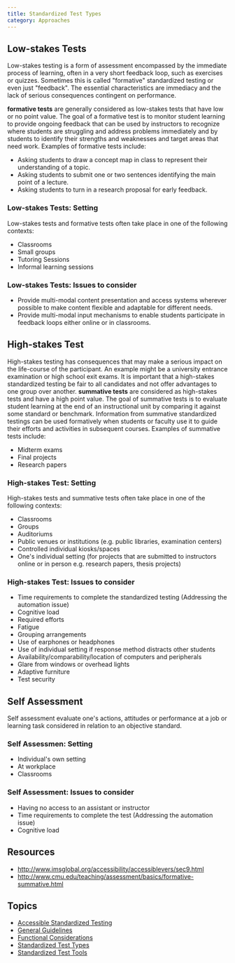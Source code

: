 ```yaml
---
title: Standardized Test Types
category: Approaches
---
```


## Low-stakes Tests

Low-stakes testing is a form of assessment encompassed by the immediate process of learning, often in a very short
feedback loop, such as exercises or quizzes. Sometimes this is called "formative" standardized testing or even just
"feedback". The essential characteristics are immediacy and the lack of serious consequences contingent on performance.

**formative tests** are generally considered as low-stakes tests that have low or no point value. The goal of a
formative test is to monitor student learning to provide ongoing feedback that can be used by instructors to recognize
where students are struggling and address problems immediately and by students to identify their strengths and
weaknesses and target areas that need work. Examples of formative tests include:

* Asking students to draw a concept map in class to represent their understanding of a topic.
* Asking students to submit one or two sentences identifying the main point of a lecture.
* Asking students to turn in a research proposal for early feedback.

### Low-stakes Tests: Setting

Low-stakes tests and formative tests often take place in one of the following contexts:

* Classrooms
* Small groups
* Tutoring Sessions
* Informal learning sessions

### Low-stakes Tests: Issues to consider

* Provide multi-modal content presentation and access systems wherever possible to make content flexible and adaptable
  for different needs.
* Provide multi-modal input mechanisms to enable students participate in feedback loops either online or in classrooms.

## High-stakes Test

High-stakes testing has consequences that may make a serious impact on the life-course of the participant. An example
might be a university entrance examination or high school exit exams. It is important that a high-stakes standardized
testing be fair to all candidates and not offer advantages to one group over another. **summative tests** are
considered as high-stakes tests and have a high point value. The goal of summative tests is to evaluate student learning
at the end of an instructional unit by comparing it against some standard or benchmark.  Information from summative
standardized testings can be used formatively when students or faculty use it to guide their efforts and activities in
subsequent courses. Examples of summative tests include:

* Midterm exams
* Final projects
* Research papers

### High-stakes Test: Setting

High-stakes tests and summative tests often take place in one of the following contexts:

* Classrooms
* Groups
* Auditoriums
* Public venues or institutions (e.g. public libraries, examination centers)
* Controlled individual kiosks/spaces
* One's individual setting (for projects that are submitted to instructors online or in person e.g. research papers,
  thesis projects)

### High-stakes Test: Issues to consider

* Time requirements to complete the standardized testing (Addressing the automation issue)
* Cognitive load
* Required efforts
* Fatigue
* Grouping arrangements
* Use of earphones or headphones
* Use of individual setting if response method distracts other students
* Availability/comparability/location of computers and peripherals
* Glare from windows or overhead lights
* Adaptive furniture
* Test security

## Self Assessment

Self assessment evaluate one's actions, attitudes or performance at a job or learning task considered in relation to an
objective standard.

### Self Assessmen: Setting

* Individual's own setting
* At workplace
* Classrooms

### Self Assessment: Issues to consider

* Having no access to an assistant or instructor
* Time requirements to complete the test (Addressing the automation issue)
* Cognitive load

## Resources

* <http://www.imsglobal.org/accessibility/accessiblevers/sec9.html>
* <http://www.cmu.edu/teaching/assessment/basics/formative-summative.html>

## Topics

* [Accessible Standardized Testing](/AccessibleStandardizedTesting.html)
* [General Guidelines](/GeneralGuidelines.html)
* [Functional Considerations](/FunctionalConsiderations.html)
* [Standardized Test Types](/StandardizedTestTypes.html)
* [Standardized Test Tools](/StandardizedTestTools.html)
